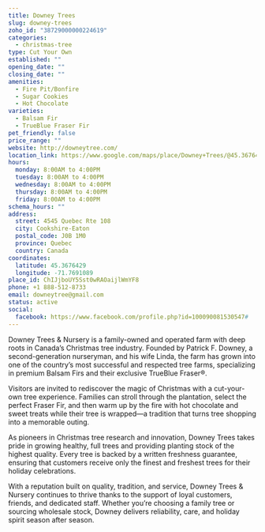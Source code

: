 ```yaml
---
title: Downey Trees
slug: downey-trees
zoho_id: "38729000000224619"
categories:
  - christmas-tree
type: Cut Your Own
established: ""
opening_date: ""
closing_date: ""
amenities:
  - Fire Pit/Bonfire
  - Sugar Cookies
  - Hot Chocolate
varieties:
  - Balsam Fir
  - TrueBlue Fraser Fir
pet_friendly: false
price_range: ""
website: http://downeytree.com/
location_link: https://www.google.com/maps/place/Downey+Trees/@45.3676429,-71.76910889999999,14z/data=!4m8!1m2!2m1!1sDowney+Trees!3m4!1s0x4cb7ac946314ba8d:0x5f60a6558ea2e600!8m2!3d45.3676429!4d-71.76910889999999
hours:
  monday: 8:00AM to 4:00PM
  tuesday: 8:00AM to 4:00PM
  wednesday: 8:00AM to 4:00PM
  thursday: 8:00AM to 4:00PM
  friday: 8:00AM to 4:00PM
schema_hours: ""
address:
  street: 4545 Quebec Rte 108
  city: Cookshire-Eaton
  postal_code: J0B 1M0
  province: Quebec
  country: Canada
coordinates:
  latitude: 45.3676429
  longitude: -71.7691089
place_id: ChIJjboUY5Sst0wRAOaijlWmYF8
phone: +1 888-512-8733
email: downeytree@gmail.com
status: active
social:
  facebook: https://www.facebook.com/profile.php?id=100090081530547#
---
```


Downey Trees & Nursery is a family-owned and operated farm with deep roots in Canada’s Christmas tree industry. Founded by Patrick F. Downey, a second-generation nurseryman, and his wife Linda, the farm has grown into one of the country’s most successful and respected tree farms, specializing in premium Balsam Firs and their exclusive TrueBlue Fraser®.

Visitors are invited to rediscover the magic of Christmas with a cut-your-own tree experience. Families can stroll through the plantation, select the perfect Fraser Fir, and then warm up by the fire with hot chocolate and sweet treats while their tree is wrapped—a tradition that turns tree shopping into a memorable outing.

As pioneers in Christmas tree research and innovation, Downey Trees takes pride in growing healthy, full trees and providing planting stock of the highest quality. Every tree is backed by a written freshness guarantee, ensuring that customers receive only the finest and freshest trees for their holiday celebrations.

With a reputation built on quality, tradition, and service, Downey Trees & Nursery continues to thrive thanks to the support of loyal customers, friends, and dedicated staff. Whether you’re choosing a family tree or sourcing wholesale stock, Downey delivers reliability, care, and holiday spirit season after season.

